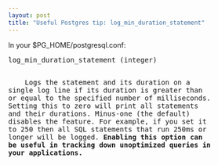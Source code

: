 ```yaml
---
layout: post
title: "Useful Postgres tip: log_min_duration_statement"
---
```




<p>In your $PG_HOME/postgresql.conf:</p>

<pre>
log_min_duration_statement (integer)

<p>    Logs the statement and its duration on a
single log line if its duration is greater than 
or equal to the specified number of milliseconds. 
Setting this to zero will print all statements 
and their durations. Minus-one (the default) 
disables the feature. For example, if you set it 
to 250 then all SQL statements that run 250ms or 
longer will be logged. <b>Enabling this option can 
be useful in tracking down unoptimized queries in 
your applications.</b>
</pre>


